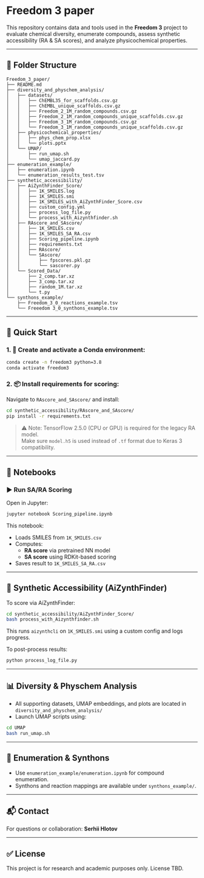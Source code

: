 
# Freedom 3 paper

This repository contains data and tools used in the **Freedom 3** project to evaluate chemical diversity, enumerate compounds, assess synthetic accessibility (RA & SA scores), and analyze physicochemical properties.

---

## 📁 Folder Structure

```
Freedom_3_paper/
├── README.md
├── diversity_and_physchem_analysis/
│   ├── datasets/
│   │   ├── ChEMBL35_for_scaffolds.csv.gz
│   │   ├── ChEMBL_unique_scaffolds.csv.gz
│   │   ├── Freedom_2_1M_random_compounds.csv.gz
│   │   ├── Freedom_2_1M_random_compounds_unique_scaffolds.csv.gz
│   │   ├── Freedom_3_1M_random_compounds.csv.gz
│   │   └── Freedom_3_1M_random_compounds_unique_scaffolds.csv.gz
│   ├── physicochemical_properties/
│   │   ├── phys_chem_prop.xlsx
│   │   └── plots.pptx
│   └── UMAP/
│       ├── run_umap.sh
│       └── umap_jaccard.py
├── enumeration_example/
│   ├── enumeration.ipynb
│   └── enumeration_results_test.tsv
├── synthetic_accessibility/
│   ├── AiZynthFinder_Score/
│   │   ├── 1K_SMILES.log
│   │   ├── 1K_SMILES.smi
│   │   ├── 1K_SMILES_with_AiZynthFinder_Score.csv
│   │   ├── custom_config.yml
│   │   ├── process_log_file.py
│   │   └── process_with_Aizynthfinder.sh
│   ├── RAscore_and_SAscore/
│   │   ├── 1K_SMILES.csv
│   │   ├── 1K_SMILES_SA_RA.csv
│   │   ├── Scoring_pipeline.ipynb
│   │   ├── requirements.txt
│   │   ├── RAscore/
│   │   └── SAscore/
│   │       ├── fpscores.pkl.gz
│   │       └── sascorer.py
│   └── Scored_Data/
│       ├── 2_comp.tar.xz
│       ├── 3_comp.tar.xz
│       ├── random_1M.tar.xz
│       └── t.py
└── synthons_example/
    ├── Freedom_3_0_reactions_example.tsv
    └── Freeedom 3_0_synthons_example.tsv

```

---

## 🚀 Quick Start

### 1. 🧪 Create and activate a Conda environment:

```bash
conda create -n freedom3 python=3.8
conda activate freedom3
```

### 2. 📦 Install requirements for scoring:

Navigate to `RAscore_and_SAscore/` and install:

```bash
cd synthetic_accessibility/RAscore_and_SAscore/
pip install -r requirements.txt
```

> ⚠️ Note: TensorFlow 2.5.0 (CPU or GPU) is required for the legacy RA model.  
> Make sure `model.h5` is used instead of `.tf` format due to Keras 3 compatibility.

---

## 🧠 Notebooks

### ▶️ Run SA/RA Scoring

Open in Jupyter:

```bash
jupyter notebook Scoring_pipeline.ipynb
```

This notebook:
- Loads SMILES from `1K_SMILES.csv`
- Computes:
  - **RA score** via pretrained NN model
  - **SA score** using RDKit-based scoring
- Saves result to `1K_SMILES_SA_RA.csv`

---

## 🧪 Synthetic Accessibility (AiZynthFinder)

To score via AiZynthFinder:

```bash
cd synthetic_accessibility/AiZynthFinder_Score/
bash process_with_Aizynthfinder.sh
```

This runs `aizynthcli` on `1K_SMILES.smi` using a custom config and logs progress.

To post-process results:

```bash
python process_log_file.py
```

---

## 📊 Diversity & Physchem Analysis

- All supporting datasets, UMAP embeddings, and plots are located in `diversity_and_physchem_analysis/`
- Launch UMAP scripts using:
```bash
cd UMAP
bash run_umap.sh
```

---

## 🧱 Enumeration & Synthons

- Use `enumeration_example/enumeration.ipynb` for compound enumeration.
- Synthons and reaction mappings are available under `synthons_example/`.

---

## 📬 Contact

For questions or collaboration: **Serhii Hlotov**

---

## ✅ License

This project is for research and academic purposes only. License TBD.

